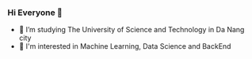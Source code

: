### Hi Everyone 👋
- 🔭 I’m studying The University of Science and Technology in Da Nang city
- 🌱 I'm interested in Machine Learning, Data Science and BackEnd 
